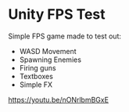 Unity FPS Test
=========

Simple FPS game made to test out:
- WASD Movement
- Spawning Enemies
- Firing guns
- Textboxes
- Simple FX

https://youtu.be/nONrlbmBGxE